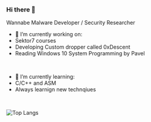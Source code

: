 ### Hi there 👋
Wannabe Malware Developer / Security Researcher


<!--
**ReverseThrottle/ReverseThrottle** is a ✨ _special_ ✨ repository because its `README.md` (this file) appears on your GitHub profile.

Here are some ideas to get you started:

- 🔭 I’m currently working on ...
- 🌱 I’m currently learning ...
- 👯 I’m looking to collaborate on ...
- 🤔 I’m looking for help with ...
- 💬 Ask me about ...
- 📫 How to reach me: ...
- 😄 Pronouns: ...
- ⚡ Fun fact: ...
-->

- 🔭 I’m currently working on:
-   Sektor7 courses 
-   Developing Custom dropper called 0xDescent
-   Reading Windows 10 System Programming by Pavel

<br>

- 🌱 I’m currently learning:
-   C/C++ and ASM
-   Always learnign new technqiues

<br>

![Top Langs](https://github-readme-stats.vercel.app/api/top-langs/?username=ReverseThrottle&langs_count=5)
